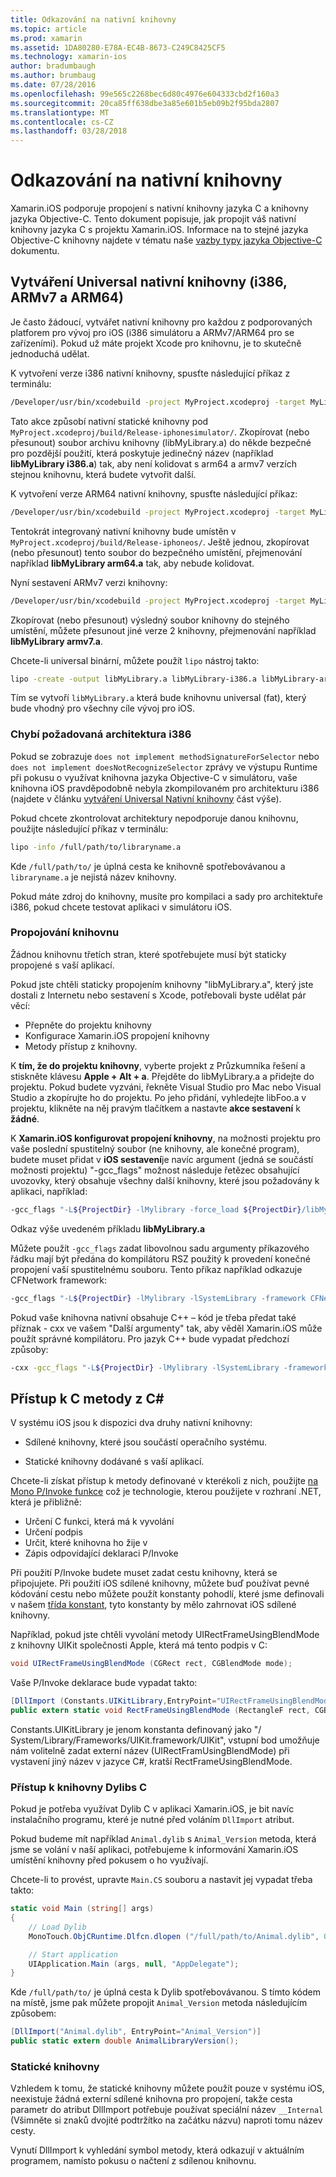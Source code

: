 ```yaml
---
title: Odkazování na nativní knihovny
ms.topic: article
ms.prod: xamarin
ms.assetid: 1DA80280-E78A-EC4B-8673-C249C8425CF5
ms.technology: xamarin-ios
author: bradumbaugh
ms.author: brumbaug
ms.date: 07/28/2016
ms.openlocfilehash: 99e565c2268bec6d80c4976e604333cbd2f160a3
ms.sourcegitcommit: 20ca85ff638dbe3a85e601b5eb09b2f95bda2807
ms.translationtype: MT
ms.contentlocale: cs-CZ
ms.lasthandoff: 03/28/2018
---
```

# <a name="referencing-native-libraries"></a>Odkazování na nativní knihovny

Xamarin.iOS podporuje propojení s nativní knihovny jazyka C a knihovny jazyka Objective-C. Tento dokument popisuje, jak propojit váš nativní knihovny jazyka C s projektu Xamarin.iOS. Informace na to stejné jazyka Objective-C knihovny najdete v tématu naše [vazby typy jazyka Objective-C](~/ios/platform/binding-objective-c/index.md) dokumentu.

<a name="building_native" />

## <a name="building-universal-native-libraries-i386-armv7-and-arm64"></a>Vytváření Universal nativní knihovny (i386, ARMv7 a ARM64)

Je často žádoucí, vytvářet nativní knihovny pro každou z podporovaných platforem pro vývoj pro iOS (i386 simulátoru a ARMv7/ARM64 pro se zařízeními). Pokud už máte projekt Xcode pro knihovnu, je to skutečně jednoduchá udělat.

K vytvoření verze i386 nativní knihovny, spusťte následující příkaz z terminálu:

```bash
/Developer/usr/bin/xcodebuild -project MyProject.xcodeproj -target MyLibrary -sdk iphonesimulator -arch i386 -configuration Release clean build
```

Tato akce způsobí nativní statické knihovny pod `MyProject.xcodeproj/build/Release-iphonesimulator/`. Zkopírovat (nebo přesunout) soubor archivu knihovny (libMyLibrary.a) do někde bezpečné pro pozdější použití, která poskytuje jedinečný název (například **libMyLibrary i386.a**) tak, aby není kolidovat s arm64 a armv7 verzích stejnou knihovnu, která budete vytvořit další.

K vytvoření verze ARM64 nativní knihovny, spusťte následující příkaz:

```bash
/Developer/usr/bin/xcodebuild -project MyProject.xcodeproj -target MyLibrary -sdk iphoneos -arch arm64 -configuration Release clean build
```

Tentokrát integrovaný nativní knihovny bude umístěn v `MyProject.xcodeproj/build/Release-iphoneos/`. Ještě jednou, zkopírovat (nebo přesunout) tento soubor do bezpečného umístění, přejmenování například **libMyLibrary arm64.a** tak, aby nebude kolidovat.

Nyní sestavení ARMv7 verzi knihovny:

```bash
/Developer/usr/bin/xcodebuild -project MyProject.xcodeproj -target MyLibrary -sdk iphoneos -arch armv7 -configuration Release clean build
```

Zkopírovat (nebo přesunout) výsledný soubor knihovny do stejného umístění, můžete přesunout jiné verze 2 knihovny, přejmenování například **libMyLibrary armv7.a**.

Chcete-li universal binární, můžete použít `lipo` nástroj takto:

```bash
lipo -create -output libMyLibrary.a libMyLibrary-i386.a libMyLibrary-arm64.a libMyLibrary-armv7.a
```

Tím se vytvoří `libMyLibrary.a` která bude knihovnu universal (fat), který bude vhodný pro všechny cíle vývoj pro iOS.


### <a name="missing-required-architecture-i386"></a>Chybí požadovaná architektura i386

Pokud se zobrazuje `does not implement methodSignatureForSelector` nebo `does not implement doesNotRecognizeSelector` zprávy ve výstupu Runtime při pokusu o využívat knihovna jazyka Objective-C v simulátoru, vaše knihovna iOS pravděpodobně nebyla zkompilovaném pro architekturu i386 (najdete v článku [vytváření Universal Nativní knihovny](#building_native) část výše).

Pokud chcete zkontrolovat architektury nepodporuje danou knihovnu, použijte následující příkaz v terminálu:

```bash
lipo -info /full/path/to/libraryname.a
```

Kde `/full/path/to/` je úplná cesta ke knihovně spotřebovávanou a `libraryname.a` je nejistá název knihovny.

Pokud máte zdroj do knihovny, musíte pro kompilaci a sady pro architektuře i386, pokud chcete testovat aplikaci v simulátoru iOS.

### <a name="linking-your-library"></a>Propojování knihovnu

Žádnou knihovnu třetích stran, které spotřebujete musí být staticky propojené s vaší aplikací. 

Pokud jste chtěli staticky propojením knihovny "libMyLibrary.a", který jste dostali z Internetu nebo sestavení s Xcode, potřebovali byste udělat pár věcí:

-  Přepněte do projektu knihovny
-  Konfigurace Xamarin.iOS propojení knihovny
-  Metody přístup z knihovny.


K **tím, že do projektu knihovny**, vyberte projekt z Průzkumníka řešení a stiskněte klávesu **Apple + Alt + a**. Přejděte do libMyLibrary.a a přidejte do projektu. Pokud budete vyzváni, řekněte Visual Studio pro Mac nebo Visual Studio a zkopírujte ho do projektu. Po jeho přidání, vyhledejte libFoo.a v projektu, klikněte na něj pravým tlačítkem a nastavte **akce sestavení** k **žádné**.

K **Xamarin.iOS konfigurovat propojení knihovny**, na možnosti projektu pro vaše poslední spustitelný soubor (ne knihovny, ale konečné program), budete muset přidat v **iOS sestavení**je navíc argument (jedná se součástí možnosti projektu) "-gcc_flags" možnost následuje řetězec obsahující uvozovky, který obsahuje všechny další knihovny, které jsou požadovány k aplikaci, například:

```bash
-gcc_flags "-L${ProjectDir} -lMylibrary -force_load ${ProjectDir}/libMyLibrary.a"
```

Odkaz výše uvedeném příkladu **libMyLibrary.a**

Můžete použít `-gcc_flags` zadat libovolnou sadu argumenty příkazového řádku mají být předána do kompilátoru RSZ použitý k provedení konečné propojení vaší spustitelnému souboru. Tento příkaz například odkazuje CFNetwork framework:

```bash
-gcc_flags "-L${ProjectDir} -lMylibrary -lSystemLibrary -framework CFNetwork -force_load ${ProjectDir}/libMyLibrary.a"
```

Pokud vaše knihovna nativní obsahuje C++ – kód je třeba předat také příznak - cxx ve vašem "Další argumenty" tak, aby věděl Xamarin.iOS může použít správné kompilátoru. Pro jazyk C++ bude vypadat předchozí způsoby:

```bash
-cxx -gcc_flags "-L${ProjectDir} -lMylibrary -lSystemLibrary -framework CFNetwork -force_load ${ProjectDir}/libMyLibrary.a"
```

<a name="Accessing_C_Methods_from_C#" />

## <a name="accessing-c-methods-from-c35"></a>Přístup k C metody z C&#35;

V systému iOS jsou k dispozici dva druhy nativní knihovny:

-  Sdílené knihovny, které jsou součástí operačního systému.

-  Statické knihovny dodávané s vaší aplikací.


Chcete-li získat přístup k metody definované v kterékoli z nich, použijte [na Mono P/Invoke funkce](http://www.mono-project.com/docs/advanced/pinvoke/) což je technologie, kterou použijete v rozhraní .NET, která je přibližně:

-  Určení C funkci, která má k vyvolání
-  Určení podpis
-  Určit, které knihovna ho žije v
-  Zápis odpovídající deklaraci P/Invoke


Při použití P/Invoke budete muset zadat cestu knihovny, která se připojujete. Při použití iOS sdílené knihovny, můžete buď používat pevné kódování cestu nebo můžete použít konstanty pohodlí, které jsme definovali v našem [třída konstant](https://developer.xamarin.com/api/type/Constants/), tyto konstanty by mělo zahrnovat iOS sdílené knihovny.

Například, pokud jste chtěli vyvolání metody UIRectFrameUsingBlendMode z knihovny UIKit společnosti Apple, která má tento podpis v C:

```csharp
void UIRectFrameUsingBlendMode (CGRect rect, CGBlendMode mode);
```

Vaše P/Invoke deklarace bude vypadat takto:

```csharp
[DllImport (Constants.UIKitLibrary,EntryPoint="UIRectFrameUsingBlendMode")]
public extern static void RectFrameUsingBlendMode (RectangleF rect, CGBlendMode blendMode);
```

Constants.UIKitLibrary je jenom konstanta definovaný jako "/ System/Library/Frameworks/UIKit.framework/UIKit", vstupní bod umožňuje nám volitelně zadat externí název (UIRectFramUsingBlendMode) při vystavení jiný název v jazyce C#, kratší RectFrameUsingBlendMode.

<a name="Accessing_C_Dylibs" />

### <a name="accessing-c-dylibs"></a>Přístup k knihovny Dylibs C

Pokud je potřeba využívat Dylib C v aplikaci Xamarin.iOS, je bit navíc instalačního programu, které je nutné před voláním `DllImport` atribut.

Pokud budeme mít například `Animal.dylib` s `Animal_Version` metoda, která jsme se volání v naší aplikaci, potřebujeme k informování Xamarin.iOS umístění knihovny před pokusem o ho využívají.

Chcete-li to provést, upravte `Main.CS` souboru a nastavit jej vypadat třeba takto:

```csharp
static void Main (string[] args)
{
    // Load Dylib
    MonoTouch.ObjCRuntime.Dlfcn.dlopen ("/full/path/to/Animal.dylib", 0);

    // Start application
    UIApplication.Main (args, null, "AppDelegate");
}
```

Kde `/full/path/to/` je úplná cesta k Dylib spotřebovávanou. S tímto kódem na místě, jsme pak můžete propojit `Animal_Version` metoda následujícím způsobem:

```csharp
[DllImport("Animal.dylib", EntryPoint="Animal_Version")]
public static extern double AnimalLibraryVersion();
```

<a name="Static_Libraries" />

### <a name="static-libraries"></a>Statické knihovny

Vzhledem k tomu, že statické knihovny můžete použít pouze v systému iOS, neexistuje žádná externí sdílené knihovna pro propojení, takže cesta parametr do atribut DllImport potřebuje používat speciální název `__Internal` (Všimněte si znaků dvojité podtržítko na začátku názvu) naproti tomu název cesty.

Vynutí DllImport k vyhledání symbol metody, která odkazují v aktuálním programem, namísto pokusu o načtení z sdílenou knihovnu.

